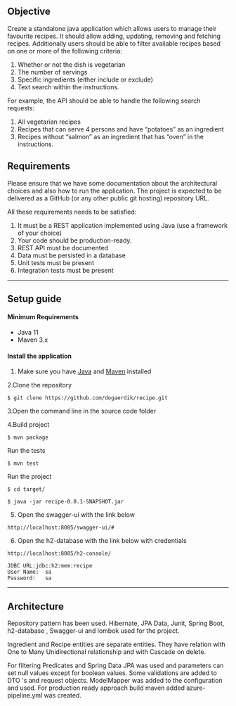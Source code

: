 ## Objective

Create a standalone java application which allows users to manage their favourite recipes. It should
allow adding, updating, removing and fetching recipes. Additionally users should be able to filter
available recipes based on one or more of the following criteria:
1. Whether or not the dish is vegetarian
2. The number of servings
3. Specific ingredients (either include or exclude)
4. Text search within the instructions.


For example, the API should be able to handle the following search requests:
1. All vegetarian recipes
2. Recipes that can serve 4 persons and have “potatoes” as an ingredient
3. Recipes without “salmon” as an ingredient that has “oven” in the instructions.

## Requirements
Please ensure that we have some documentation about the architectural choices and also how to
run the application. The project is expected to be delivered as a GitHub (or any other public git
hosting) repository URL.

All these requirements needs to be satisfied:

1. It must be a REST application implemented using Java (use a framework of your choice)
2. Your code should be production-ready.
3. REST API must be documented
4. Data must be persisted in a database
5. Unit tests must be present
6. Integration tests must be present

-----------------------------------------

## Setup guide

#### Minimum Requirements

- Java 11
- Maven 3.x

#### Install the application

1. Make sure you have [Java](https://www.oracle.com/technetwork/java/javase/downloads/jdk13-downloads-5672538.html) and [Maven](https://maven.apache.org) installed

2.Clone the repository
  ```
$ git clone https://github.com/dogaerdik/recipe.git
  ```
3.Open the command line in the source code folder

4.Build project

  ```
  $ mvn package
  ```

Run the tests
  ```
  $ mvn test
  ```


Run the project

  ```
  $ cd target/
  
  $ java -jar recipe-0.0.1-SNAPSHOT.jar
  ```

5. Open the swagger-ui with the link below

```text
http://localhost:8085/swagger-ui/#
```

6. Open the h2-database with the link below with credentials

```text
http://localhost:8085/h2-console/

JDBC URL:jdbc:h2:mem:recipe
User Name:	sa
Password:	sa
```


-----------------------------------------
## Architecture
Repository pattern has been used. Hibernate, JPA Data, Junit, Spring Boot, h2-database , Swagger-ui and lombok used for the project.

Ingredient and Recipe entities are separate entities. They have relation with One to Many Unidirectional relationship and with Cascade on delete.

For filtering Predicates and Spring Data JPA was used and parameters can set null values except for boolean values.
Some validations are added to DTO 's and request objects. ModelMapper was added to the configuration and used. For production ready approach build maven added azure-pipeline.yml was created.
